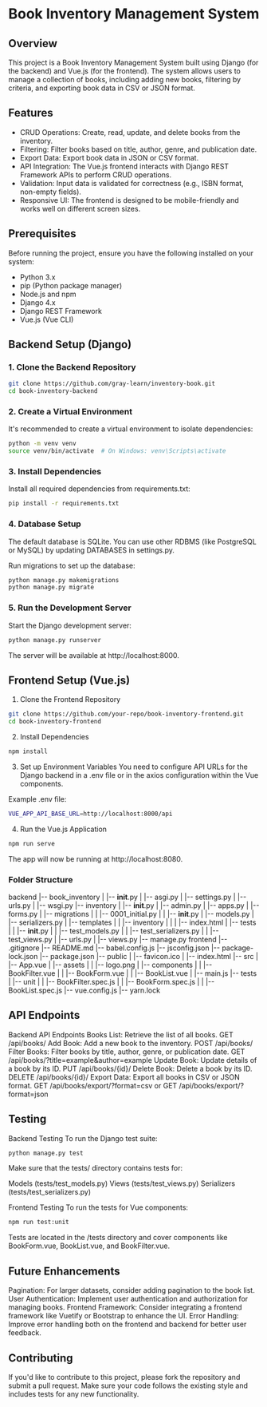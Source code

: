 # Book Inventory Management System

## Overview
This project is a Book Inventory Management System built using Django (for the backend) and Vue.js (for the frontend). The system allows users to manage a collection of books, including adding new books, filtering by criteria, and exporting book data in CSV or JSON format.

## Features
- CRUD Operations: Create, read, update, and delete books from the inventory.
- Filtering: Filter books based on title, author, genre, and publication date.
- Export Data: Export book data in JSON or CSV format.
- API Integration: The Vue.js frontend interacts with Django REST Framework APIs to perform CRUD operations.
- Validation: Input data is validated for correctness (e.g., ISBN format, non-empty fields).
- Responsive UI: The frontend is designed to be mobile-friendly and works well on different screen sizes.

## Prerequisites
Before running the project, ensure you have the following installed on your system:

- Python 3.x
- pip (Python package manager)
- Node.js and npm
- Django 4.x
- Django REST Framework
- Vue.js (Vue CLI)

## Backend Setup (Django)

### 1. Clone the Backend Repository
```bash
git clone https://github.com/gray-learn/inventory-book.git
cd book-inventory-backend
```

### 2. Create a Virtual Environment
It's recommended to create a virtual environment to isolate dependencies:

```bash
python -m venv venv
source venv/bin/activate  # On Windows: venv\Scripts\activate
```

### 3. Install Dependencies
Install all required dependencies from requirements.txt:

```bash
pip install -r requirements.txt
```

### 4. Database Setup
The default database is SQLite. You can use other RDBMS (like PostgreSQL or MySQL) by updating DATABASES in settings.py.

Run migrations to set up the database:

```bash
python manage.py makemigrations
python manage.py migrate
```

### 5. Run the Development Server
Start the Django development server:

```bash
python manage.py runserver
```

The server will be available at http://localhost:8000.

## Frontend Setup (Vue.js)
1. Clone the Frontend Repository
```bash
git clone https://github.com/your-repo/book-inventory-frontend.git
cd book-inventory-frontend
```
2. Install Dependencies
```bash
npm install
```
3. Set up Environment Variables
You need to configure API URLs for the Django backend in a .env file or in the axios configuration within the Vue components.

Example .env file:

```bash
VUE_APP_API_BASE_URL=http://localhost:8000/api
```
4. Run the Vue.js Application
```bash
npm run serve
```

The app will now be running at http://localhost:8080.

### Folder Structure            
backend
   |-- book_inventory
   |   |-- __init__.py
   |   |-- asgi.py
   |   |-- settings.py
   |   |-- urls.py
   |   |-- wsgi.py
   |-- inventory
   |   |-- __init__.py
   |   |-- admin.py
   |   |-- apps.py
   |   |-- forms.py
   |   |-- migrations
   |   |   |-- 0001_initial.py
   |   |   |-- __init__.py
   |   |-- models.py
   |   |-- serializers.py
   |   |-- templates
   |   |   |-- inventory
   |   |   |   |-- index.html
   |   |-- tests
   |   |   |-- __init__.py
   |   |   |-- test_models.py
   |   |   |-- test_serializers.py
   |   |   |-- test_views.py
   |   |-- urls.py
   |   |-- views.py
   |-- manage.py
frontend
   |-- .gitignore
   |-- README.md
   |-- babel.config.js
   |-- jsconfig.json
   |-- package-lock.json
   |-- package.json
   |-- public
   |   |-- favicon.ico
   |   |-- index.html
   |-- src
   |   |-- App.vue
   |   |-- assets
   |   |   |-- logo.png
   |   |-- components
   |   |   |-- BookFilter.vue
   |   |   |-- BookForm.vue
   |   |   |-- BookList.vue
   |   |-- main.js
   |-- tests
   |   |-- unit
   |   |   |-- BookFilter.spec.js
   |   |   |-- BookForm.spec.js
   |   |   |-- BookList.spec.js
   |-- vue.config.js
   |-- yarn.lock


## API Endpoints
Backend API Endpoints
Books List: Retrieve the list of all books.
GET /api/books/
Add Book: Add a new book to the inventory.
POST /api/books/
Filter Books: Filter books by title, author, genre, or publication date.
GET /api/books/?title=example&author=example
Update Book: Update details of a book by its ID.
PUT /api/books/{id}/
Delete Book: Delete a book by its ID.
DELETE /api/books/{id}/
Export Data: Export all books in CSV or JSON format.
GET /api/books/export/?format=csv or GET /api/books/export/?format=json

## Testing
Backend Testing
To run the Django test suite:

```bash
python manage.py test
```
Make sure that the tests/ directory contains tests for:

Models (tests/test_models.py)
Views (tests/test_views.py)
Serializers (tests/test_serializers.py)

Frontend Testing
To run the tests for Vue components:

```bash
npm run test:unit
```
Tests are located in the /tests directory and cover components like BookForm.vue, BookList.vue, and BookFilter.vue.

## Future Enhancements
Pagination: For larger datasets, consider adding pagination to the book list.
User Authentication: Implement user authentication and authorization for managing books.
Frontend Framework: Consider integrating a frontend framework like Vuetify or Bootstrap to enhance the UI.
Error Handling: Improve error handling both on the frontend and backend for better user feedback.

## Contributing
If you'd like to contribute to this project, please fork the repository and submit a pull request. Make sure your code follows the existing style and includes tests for any new functionality.

